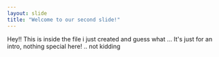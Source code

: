 ```yaml
---
layout: slide
title: "Welcome to our second slide!"
---
```

Hey!! This is inside the file i just created and guess what ... It's just for an intro, nothing special here! .. not kidding
